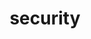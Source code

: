 ---
layout: posts_by_category
categories: security
title: security
permalink: /category/security
---